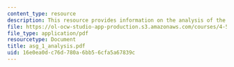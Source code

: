 ```yaml
---
content_type: resource
description: This resource provides information on the analysis of the tower.
file: https://ol-ocw-studio-app-production.s3.amazonaws.com/courses/4-511-digital-mock-up-workshop-spring-2006/16e0ea0dc76d780a6bb56cfa5a67839c_asg_1_analysis.pdf
file_type: application/pdf
resourcetype: Document
title: asg_1_analysis.pdf
uid: 16e0ea0d-c76d-780a-6bb5-6cfa5a67839c
---
```

